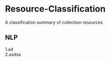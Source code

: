 # Resource-Classification
A classification summary of collection resources

## NLP
1.ad    
2.asdsa



